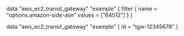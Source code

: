 data "aws_ec2_transit_gateway" "example" {
  filter {
    name   = "options.amazon-side-asn"
    values = ["64512"]
  }
}

data "aws_ec2_transit_gateway" "example" {
  id = "tgw-12345678"
}
